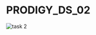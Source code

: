# PRODIGY_DS_02
![task 2](https://github.com/user-attachments/assets/d8afd903-b0b2-46d8-8bf7-c6072fc4d3ad)

